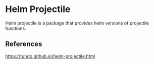 # Helm Projectile
Helm projectile is a package that provides helm versions of projectile functions.

## References
https://tuhdo.github.io/helm-projectile.html
